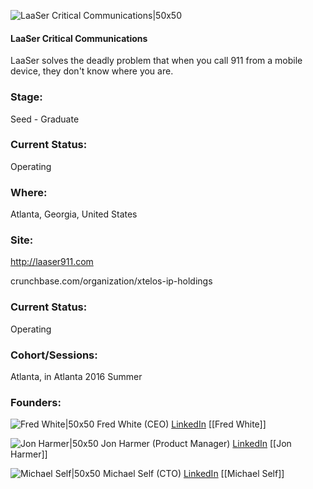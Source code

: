 

![LaaSer Critical Communications|50x50](https://apimg.techstars.com/connect/images/image_files/57be0265808320da78000019/original/icon-laaser.png)

#### LaaSer Critical Communications
LaaSer solves the deadly problem that when you call 911 from a mobile device, they don't know where you are.

### Stage: 
Seed - Graduate 

### Current Status: 
Operating

### Where:
Atlanta, Georgia, United States

### Site:
http://laaser911.com



crunchbase.com/organization/xtelos-ip-holdings

### Current Status: 
Operating

### Cohort/Sessions: 
Atlanta, in Atlanta 2016 Summer

### Founders: 

![Fred White|50x50](https://apimg.techstars.com/connect/images/image_files/57963e168083206bf5000020/original/13418907_10208915761706655_1151445849096769626_n.jpg) Fred White (CEO) [LinkedIn](https://linkedin.com/in/fredwhite) [[Fred White]]

![Jon Harmer|50x50](https://apimg.techstars.com/connect/images/image_files/5a7e4681c1a4b84fbb00000f/original/Jon_Harmer.jpg) Jon Harmer (Product Manager) [LinkedIn](https://linkedin.com/in/jonharmer) [[Jon Harmer]]

![Michael Self|50x50](https://apimg.techstars.com/connect/images/image_files/579632d5bbe36f7821000011/original/LaaSer_Michael_Self.png) Michael Self (CTO) [LinkedIn](https://) [[Michael Self]]


